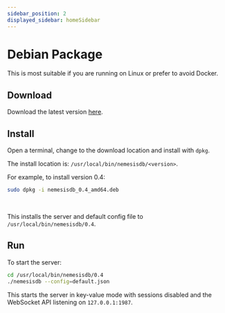 ```yaml
---
sidebar_position: 2
displayed_sidebar: homeSidebar
---
```


# Debian Package

This is most suitable if you are running on Linux or prefer to avoid Docker.

## Download

Download the latest version [here](https://releases.nemesisdb.io/package/nemesisdb_0.5_amd64.deb).


## Install
Open a terminal, change to the download location and install with `dpkg`.

The install location is: `/usr/local/bin/nemesisdb/<version>`.

For example, to install version 0.4:

```bash
sudo dpkg -i nemesisdb_0.4_amd64.deb
```
<br/>

This installs the server and default config file to `/usr/local/bin/nemesisdb/0.4`.


## Run
To start the server:

```bash
cd /usr/local/bin/nemesisdb/0.4
./nemesisdb --config=default.json
```

This starts the server in key-value mode with sessions disabled and the WebSocket API listening on `127.0.0.1:1987`.